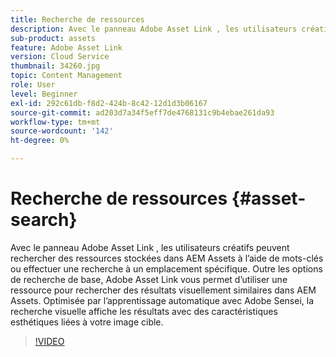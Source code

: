 ```yaml
---
title: Recherche de ressources
description: Avec le panneau Adobe Asset Link , les utilisateurs créatifs peuvent rechercher des ressources stockées dans AEM Assets à l’aide de mots-clés ou effectuer une recherche à un emplacement spécifique. Outre les options de recherche de base, Adobe Asset Link vous permet d’utiliser une ressource pour rechercher des résultats visuellement similaires dans AEM Assets. Optimisée par l’apprentissage automatique avec Adobe Sensei, la recherche visuelle affiche les résultats avec des caractéristiques esthétiques liées à votre image cible.
sub-product: assets
feature: Adobe Asset Link
version: Cloud Service
thumbnail: 34260.jpg
topic: Content Management
role: User
level: Beginner
exl-id: 292c61db-f8d2-424b-8c42-12d1d3b06167
source-git-commit: ad203d7a34f5eff7de4768131c9b4ebae261da93
workflow-type: tm+mt
source-wordcount: '142'
ht-degree: 0%

---
```


# Recherche de ressources {#asset-search}

Avec le panneau Adobe Asset Link , les utilisateurs créatifs peuvent rechercher des ressources stockées dans AEM Assets à l’aide de mots-clés ou effectuer une recherche à un emplacement spécifique. Outre les options de recherche de base, Adobe Asset Link vous permet d’utiliser une ressource pour rechercher des résultats visuellement similaires dans AEM Assets. Optimisée par l’apprentissage automatique avec Adobe Sensei, la recherche visuelle affiche les résultats avec des caractéristiques esthétiques liées à votre image cible.

>[!VIDEO](https://video.tv.adobe.com/v/34260/?quality=12)
